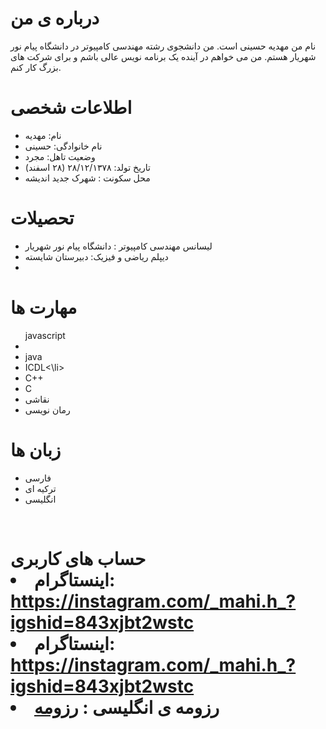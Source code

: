   <h1> درباره ی من </h1>
<p>
نام من مهدیه حسینی است.
 من دانشجوی رشته مهندسی کامپیوتر در دانشگاه پیام نور شهریار هستم.
 من می خواهم در آینده یک برنامه نویس عالی باشم و برای شرکت های بزرگ کار کنم.
</p>

<h1> اطلاعات شخصی </h1>
<ul>
<li> نام: مهدیه </li>
<li> نام خانوادگی: حسینی </li>
<li> وضعیت تاهل: مجرد </li>
<li> تاریخ تولد: ۲۸/۱۲/۱۳۷۸ (۲۸ اسفند) </li>
<li>محل سکونت : شهرک جدید اندیشه </li>

</ul>

 <h1> تحصیلات </h1>
<ul>
<li> لیسانس مهندسی کامپیوتر : دانشگاه پیام نور شهریار </li>
<li> دیپلم ریاضی و فیزیک: دبیرستان شایسته <li/> 
</ul>

<h1>مهارت ها</h1>

<ul>
</li>javascript<li>
  <li>java</li>
  <li>ICDL<\li>
  <li>C++</li>
  <li>C</li>
  <li>نقاشی</li>
  <li>رمان نویسی </li>
</ul>

<h1> زبان ها</h1>

<ul>
  <li> فارسی </li>
  <li> ترکیه ای </li>
<li> انگلیسی </li>
</ul>

<br/>

<h1> حساب های کاربری 
  <li>اینستاگرام: <a href="https://instagram.com/_mahi.h_?igshid=843xjbt2wstc">https://instagram.com/_mahi.h_?igshid=843xjbt2wstc</a></li>
  <li>اینستاگرام: <a href="https://instagram.com/_mahi.h_?igshid=843xjbt2wstc">https://instagram.com/_mahi.h_?igshid=843xjbt2wstc</a></li>


  <li> رزومه ی انگلیسی : <a href="https://mahi-hosseini.github.io/"> رزومه </a></li>

